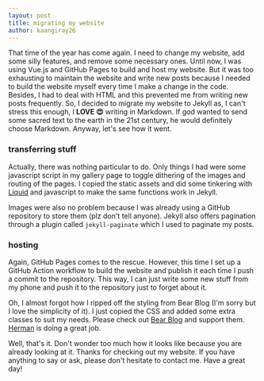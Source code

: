 ```yaml
---
layout: post
title: migrating my website
author: kaangiray26
---
```

That time of the year has come again. I need to change my website, add some silly features, and remove some necessary ones. Until now, I was using Vue.js and GitHub Pages to build and host my website. But it was too exhausting to maintain the website and write new posts because I needed to build the website myself every time I make a change in the code. Besides, I had to deal with HTML and this prevented me from writing new posts frequently. So, I decided to migrate my website to Jekyll as, I can't stress this enough, I **LOVE 😍** writing in Markdown. If god wanted to send some sacred text to the earth in the 21st century, he would definitely choose Markdown. Anyway, let's see how it went.

### transferring stuff
Actually, there was nothing particular to do. Only things I had were some javascript script in my gallery page to toggle dithering of the images and routing of the pages. I copied the static assets and did some tinkering with [Liquid](https://shopify.github.io/liquid/) and javascript to make the same functions work in Jekyll.

Images were also no problem because I was already using a GitHub repository to store them (plz don't tell anyone). Jekyll also offers pagination through a plugin called `jekyll-paginate` which I used to paginate my posts.

### hosting
Again, GitHub Pages comes to the rescue. However, this time I set up a GitHub Action workflow to build the website and publish it each time I push a commit to the repository. This way, I can just write some new stuff from my phone and push it to the repository just to forget about it.

Oh, I almost forgot how I ripped off the styling from Bear Blog (I'm sorry but I love the simplicity of it). I just copied the CSS and added some extra classes to suit my needs. Please check out [Bear Blog](https://bearblog.dev) and support them. [Herman](https://herman.bearblog.dev/) is doing a great job.

Well, that's it. Don't wonder too much how it looks like because you are already looking at it. Thanks for checking out my website. If you have anything to say or ask, please don't hesitate to contact me. Have a great day!
